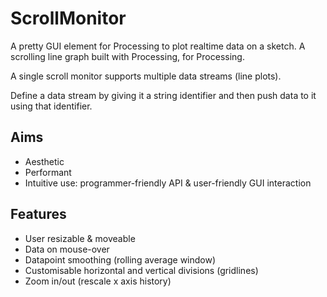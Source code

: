 # ScrollMonitor
A pretty GUI element for Processing to plot realtime data on a sketch.
A scrolling line graph built with Processing, for Processing.

A single scroll monitor supports multiple data streams (line plots).

Define a data stream by giving it a string identifier and then push data to it using that identifier.

## Aims
* Aesthetic
* Performant
* Intuitive use: programmer-friendly API & user-friendly GUI interaction

## Features
* User resizable & moveable
* Data on mouse-over
* Datapoint smoothing (rolling average window)
* Customisable horizontal and vertical divisions (gridlines)
* Zoom in/out (rescale x axis history)

